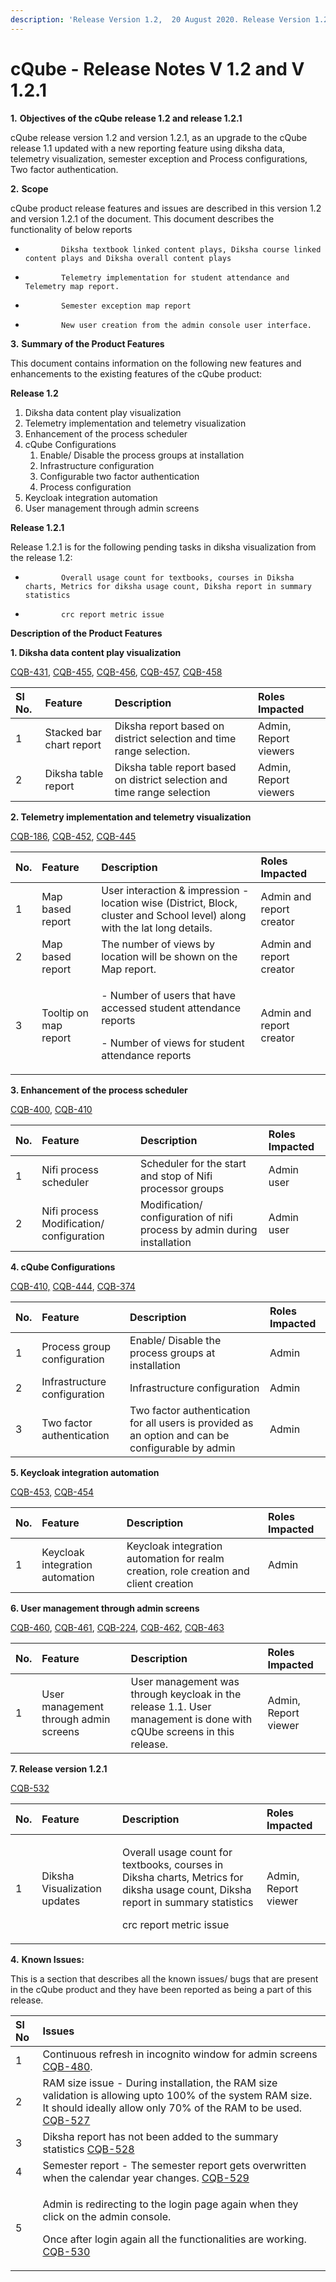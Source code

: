 ```yaml
---
description: 'Release Version 1.2,  20 August 2020. Release Version 1.2.1, 26 August 2020'
---
```


# cQube - Release Notes V 1.2 and V 1.2.1

**1.**           **Objectives of the cQube release 1.2 and release 1.2.1**

cQube release version 1.2 and version 1.2.1, as an upgrade to the cQube release 1.1 updated with a new reporting feature using diksha data, telemetry visualization, semester exception and Process configurations, Two factor authentication.

**2.**           **Scope**

cQube product release features and issues are described in this version 1.2 and version 1.2.1 of the document​. This document describes the functionality of below reports

-             Diksha textbook linked content plays, Diksha course linked content plays and Diksha overall content plays

-             Telemetry implementation for student attendance and Telemetry map report.

-             Semester exception map report

-             New user creation from the admin console user interface.

**3.**           **Summary of the Product Features** 

This document contains information on the following new features and enhancements to the existing features of the cQube product:

**Release 1.2**

1. Diksha data content play visualization
2. Telemetry implementation and telemetry visualization
3. Enhancement of the process scheduler
4. cQube Configurations
   1. Enable/ Disable the process groups at installation
   2. Infrastructure configuration
   3. Configurable two factor authentication
   4. Process configuration
5. Keycloak integration automation
6. User management through admin screens

**Release 1.2.1**

Release 1.2.1 is for the following pending tasks in diksha visualization from the release 1.2:

-             Overall usage count for textbooks, courses in Diksha charts, Metrics for diksha usage count, Diksha report in summary statistics

-             crc report metric issue

**Description of the Product Features**

**1. Diksha data content play visualization**

[CQB-431](https://project-sunbird.atlassian.net/browse/CQB-431), [CQB-455](https://project-sunbird.atlassian.net/browse/CQB-455), [CQB-456](https://project-sunbird.atlassian.net/browse/CQB-456), [CQB-457](https://project-sunbird.atlassian.net/browse/CQB-457), [CQB-458](https://project-sunbird.atlassian.net/browse/CQB-458)

| Sl No. | Feature | Description | Roles Impacted |
| :--- | :--- | :--- | :--- |
| 1 | Stacked bar chart report | Diksha report based on district selection and time range selection. | Admin, Report viewers |
| 2 | Diksha table report | Diksha table report based on district selection and time range selection | Admin, Report viewers |

**2. Telemetry implementation and telemetry visualization**

[CQB-186](https://project-sunbird.atlassian.net/browse/CQB-186), [CQB-452](https://project-sunbird.atlassian.net/browse/CQB-452), [CQB-445](https://project-sunbird.atlassian.net/browse/CQB-445)

<table>
  <thead>
    <tr>
      <th style="text-align:left">No.</th>
      <th style="text-align:left">Feature</th>
      <th style="text-align:left">Description</th>
      <th style="text-align:left">Roles Impacted</th>
    </tr>
  </thead>
  <tbody>
    <tr>
      <td style="text-align:left">1</td>
      <td style="text-align:left">Map based report</td>
      <td style="text-align:left">User interaction &amp; impression - location wise (District, Block, cluster
        and School level) along with the lat long details.</td>
      <td style="text-align:left">Admin and report creator</td>
    </tr>
    <tr>
      <td style="text-align:left">2</td>
      <td style="text-align:left">Map based report</td>
      <td style="text-align:left">The number of views by location will be shown on the Map report.</td>
      <td
      style="text-align:left">Admin and report creator</td>
    </tr>
    <tr>
      <td style="text-align:left">3</td>
      <td style="text-align:left">Tooltip on map report</td>
      <td style="text-align:left">
        <p>- Number of users that have accessed student attendance reports</p>
        <p>- Number of views for student attendance reports</p>
      </td>
      <td style="text-align:left">Admin and report creator</td>
    </tr>
  </tbody>
</table>

**3. Enhancement of the process scheduler**

[CQB-400](https://project-sunbird.atlassian.net/browse/CQB-400), [CQB-410](https://project-sunbird.atlassian.net/browse/CQB-410)

| No. | Feature | Description | Roles Impacted |
| :--- | :--- | :--- | :--- |
| 1 | Nifi process scheduler | Scheduler for the start and stop of Nifi processor groups | Admin user |
| 2 | Nifi process Modification/ configuration | Modification/ configuration of nifi process by admin during installation | Admin user |

**4. cQube Configurations**

[CQB-410,](https://project-sunbird.atlassian.net/browse/CQB-410) [CQB-444](https://project-sunbird.atlassian.net/browse/CQB-444), [CQB-374](https://project-sunbird.atlassian.net/browse/CQB-374)

| No. | Feature | Description | Roles Impacted |
| :--- | :--- | :--- | :--- |
| 1 | Process group configuration | Enable/ Disable the process groups at installation | Admin |
| 2 | Infrastructure configuration | Infrastructure configuration | Admin |
| 3 | Two factor authentication | Two factor authentication for all users is provided as an option and can be configurable by admin | Admin |

**5. Keycloak integration automation**

[CQB-453,](https://project-sunbird.atlassian.net/browse/CQB-453) [CQB-454](https://project-sunbird.atlassian.net/browse/CQB-454) 

| No. | Feature | Description | Roles Impacted |
| :--- | :--- | :--- | :--- |
| 1 | Keycloak integration automation | Keycloak integration automation for realm creation, role creation and client creation | Admin |

**6. User management through admin screens**

[CQB-460](https://project-sunbird.atlassian.net/browse/CQB-460), [CQB-461](https://project-sunbird.atlassian.net/browse/CQB-461), [CQB-224](https://project-sunbird.atlassian.net/browse/CQB-224), [CQB-462](https://project-sunbird.atlassian.net/browse/CQB-462), [CQB-463](https://project-sunbird.atlassian.net/browse/CQB-463)

| No. | Feature | Description | Roles Impacted |
| :--- | :--- | :--- | :--- |
| 1 | User management through admin screens | User management was through keycloak in the release 1.1. User management is done with cQUbe screens in this release. | Admin, Report viewer |

**7. Release version 1.2.1**

[CQB-532](https://project-sunbird.atlassian.net/browse/CQB-532)

<table>
  <thead>
    <tr>
      <th style="text-align:left">No.</th>
      <th style="text-align:left">Feature</th>
      <th style="text-align:left">Description</th>
      <th style="text-align:left">Roles Impacted</th>
    </tr>
  </thead>
  <tbody>
    <tr>
      <td style="text-align:left">1</td>
      <td style="text-align:left">Diksha Visualization updates</td>
      <td style="text-align:left">
        <p>Overall usage count for textbooks, courses in Diksha charts, Metrics for
          diksha usage count, Diksha report in summary statistics</p>
        <p>crc report metric issue</p>
      </td>
      <td style="text-align:left">Admin, Report viewer</td>
    </tr>
  </tbody>
</table>

**4.**           **Known Issues:**

This is a section that describes all the known issues/ bugs that are present in the cQube product and they have been reported as being a part of this release.

<table>
  <thead>
    <tr>
      <th style="text-align:left">Sl No</th>
      <th style="text-align:left">Issues</th>
    </tr>
  </thead>
  <tbody>
    <tr>
      <td style="text-align:left">1</td>
      <td style="text-align:left">Continuous refresh in incognito window for admin screens <a href="https://project-sunbird.atlassian.net/browse/CQB-480">CQB-480</a>.</td>
    </tr>
    <tr>
      <td style="text-align:left">2</td>
      <td style="text-align:left">RAM size issue - During installation, the RAM size validation is allowing
        upto 100% of the system RAM size. It should ideally allow only 70% of the
        RAM to be used. <a href="https://project-sunbird.atlassian.net/browse/CQB-527">CQB-527</a>
      </td>
    </tr>
    <tr>
      <td style="text-align:left">3</td>
      <td style="text-align:left">Diksha report has not been added to the summary statistics <a href="https://project-sunbird.atlassian.net/browse/CQB-528">CQB-528</a>
      </td>
    </tr>
    <tr>
      <td style="text-align:left">4</td>
      <td style="text-align:left">Semester report - The semester report gets overwritten when the calendar
        year changes. <a href="https://project-sunbird.atlassian.net/browse/CQB-529">CQB-529</a>
      </td>
    </tr>
    <tr>
      <td style="text-align:left">5</td>
      <td style="text-align:left">
        <p>Admin is redirecting to the login page again when they click on the admin
          console.</p>
        <p>Once after login again all the functionalities are working. <a href="https://project-sunbird.atlassian.net/browse/CQB-530">CQB-530</a>
        </p>
      </td>
    </tr>
  </tbody>
</table>

